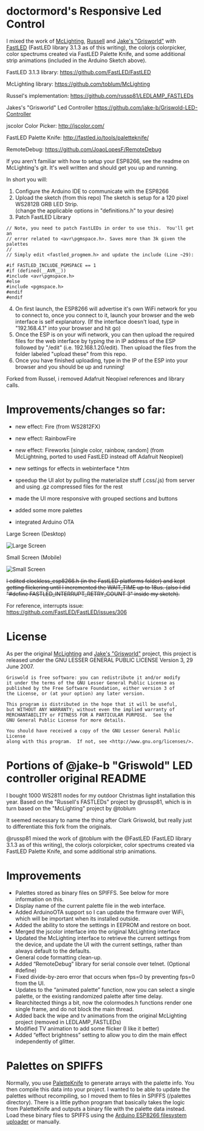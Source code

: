 # doctormord's Responsive Led Control
I mixed the work of [McLighting](https://github.com/toblum/McLighting), [Russell](https://github.com/russp81/LEDLAMP_FASTLEDs) and [Jake's "Grisworld"](https://github.com/jake-b/Griswold-LED-Controller) with [FastLED](https://github.com/FastLED/FastLED) (FastLED library 3.1.3 as of this writing), the colorjs colorpicker, color spectrums created via FastLED Palette Knife, and some additional strip animations (included in the Arduino Sketch above).

FastLED 3.1.3 library:
https://github.com/FastLED/FastLED

McLighting library:
https://github.com/toblum/McLighting

Russel's implementation:
https://github.com/russp81/LEDLAMP_FASTLEDs

Jakes's "Grisworld" Led Controller
https://github.com/jake-b/Griswold-LED-Controller

jscolor Color Picker:
http://jscolor.com/

FastLED Palette Knife:
http://fastled.io/tools/paletteknife/

RemoteDebug:
https://github.com/JoaoLopesF/RemoteDebug


If you aren't familiar with how to setup your ESP8266, see the readme on McLighting's git.  It's well written and should get you up and running.

In short you will:

1.  Configure the Arduino IDE to communicate with the ESP8266
2.  Upload the sketch (from this repo) The sketch is setup for a 120 pixel WS2812B GRB LED Strip.   
    (change the applicable options in "definitions.h" to your desire)
3.  Patch FastLED Library

```arduino
// Note, you need to patch FastLEDs in order to use this.  You'll get an
// error related to <avr\pgmspace.h>. Saves more than 3k given the palettes
//
// Simply edit <fastled_progmem.h> and update the include (Line ~29):

#if FASTLED_INCLUDE_PGMSPACE == 1
#if (defined(__AVR__))
#include <avr\pgmspace.h>
#else
#include <pgmspace.h>
#endif
#endif
```

4.  On first launch, the ESP8266 will advertise it's own WiFi network for you to connect to, once you connect to it, launch your browser
    and the web interface is self explanatory.  (If the interface doesn't load, type in "192.168.4.1" into your browser and hit go)
5.  Once the ESP is on your wifi network, you can then upload the required files for the web interface by typing the in IP address
    of the ESP followed by "/edit" (i.e. 192.168.1.20/edit).  Then upload the files from the folder labeled "upload these" from this         repo. 
6.  Once you have finished uploading, type in the IP of the ESP into your browser and you should be up and running!

Forked from Russel, i removed Adafruit Neopixel references and library calls.

# Improvements/changes so far:

* new effect: Fire (from WS2812FX)
* new effect: RainbowFire
* new effect: Fireworks [single color, rainbow, random] (from McLightning, ported to used FastLED instead off Adafruit Neopixel)
* new settings for effects in webinterface *.htm

* speedup the UI alot by pulling the materialize stuff (.css/.js) from server and using .gz compressed files for the rest
* made the UI more responsive with grouped sections and buttons
* added some more palettes
* integrated Arduino OTA

Large Screen (Desktop)

![Large Screen](https://github.com/doctormord/Responsive_LED_Control/raw/master/documentation/large50.png)

Small Screen (Mobile)

![Small Screen](https://github.com/doctormord/Responsive_LED_Control/raw/master/documentation/small50.png)


~~I edited clockless_esp8266.h (in the FastLED platforms folder) and 
kept getting flickering until I incremented the WAIT_TIME up to 18us. 
(also I did "#define FASTLED_INTERRUPT_RETRY_COUNT 3" inside my sketch).~~

For reference, interrupts issue:  https://github.com/FastLED/FastLED/issues/306

# License

As per the original [McLighting](https://github.com/toblum/McLighting) and [Jake's "Grisworld"](https://github.com/jake-b/Griswold-LED-Controller) project, this project is released under the GNU LESSER GENERAL PUBLIC LICENSE Version 3, 29 June 2007.

	Griswold is free software: you can redistribute it and/or modify
	it under the terms of the GNU Lesser General Public License as 
	published by the Free Software Foundation, either version 3 of 
	the License, or (at your option) any later version.

	This program is distributed in the hope that it will be useful,
	but WITHOUT ANY WARRANTY; without even the implied warranty of
	MERCHANTABILITY or FITNESS FOR A PARTICULAR PURPOSE.  See the
	GNU General Public License for more details.

	You should have received a copy of the GNU Lesser General Public License
	along with this program.  If not, see <http://www.gnu.org/licenses/>.


# Portions of @jake-b "Griswold" LED controller original README

I bought 1000 WS2811 nodes for my outdoor Christmas light installation this year.
Based on the "Russell's FASTLEDs" project by @russp81, which is in turn based on the "McLighting" project by @toblum

It seemed necessary to name the thing after Clark Griswold, but really just to differentiate this fork from the originals.

@russp81 mixed the work of @toblum with the @FastLED (FastLED library 3.1.3 as of this writing), the colorjs colorpicker, color spectrums created via FastLED Palette Knife, and some additional strip animations.

# Improvements

- Palettes stored as binary files on SPIFFS.  See below for more information on this.
- Display name of the current palette file in the web interface.
- Added ArduinoOTA support so I can update the firmware over WiFi, which will be important when its installed outside.
- Added the ability to store the settings in EEPROM and restore on boot.
- Merged the jscolor interface into the original McLighting interface
- Updated the McLighting interface to retrieve the current settings from the device, and update the UI with the current settings, rather than always default to the defaults.
- General code formatting clean-up.
- Added “RemoteDebug” library for serial console over telnet. (Optional #define)
- Fixed divide-by-zero error that occurs when fps=0 by preventing fps=0 from the UI.
- Updates to the “animated palette” function, now you can select a single palette, or the existing randomized palette after time delay.
- Rearchitected things a bit, now the colormodes.h functions render one single frame, and do not block the main thread.
- Added back the wipe and tv animations from the original McLighting project (removed in LEDLAMP_FASTLEDs)
- Modified TV animation to add some flicker (I like it better)
- Added “effect brightness” setting to allow you to dim the main effect independently of glitter.

# Palettes on SPIFFS

Normally, you use [PaletteKnife](http://fastled.io/tools/paletteknife/) to generate arrays with the palette info.  You then compile this data into your project.  I wanted to be able to update the palettes without recompiling, so I moved them to files in SPIFFS (/palettes directory).  There is a little python program that basically takes the logic from PaletteKnife and outputs a binary file with the palette data instead.  Load these binary files to SPIFFS using the [Arduino ESP8266 filesystem uploader](https://github.com/esp8266/arduino-esp8266fs-plugin) or manually.
